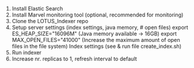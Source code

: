 
1. Install Elastic Search
2. Install Marvel monitoring tool (optional, recommended for monitoring)
3. Clone the LOTUS_Indexer repo
4. Setup server settings (index settings, java memory, # open files)
 export ES_HEAP_SIZE="16096M" (Java memory available -> 16GB)
 export MAX_OPEN_FILES="41000" (Increase the maximum amount of open files in the file system)
 Index settings (see & run file create_index.sh)
5. Run indexer
6. Increase nr. replicas to 1, refresh interval to default
